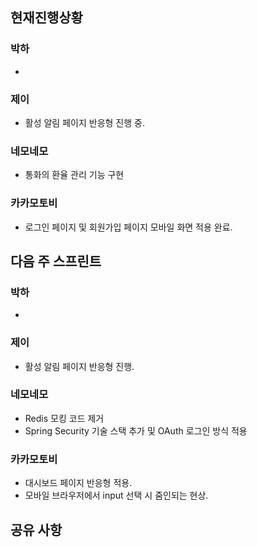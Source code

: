 ## 현재진행상황
### 박하
- 
### 제이
- 활성 알림 페이지 반응형 진행 중.
### 네모네모
- 통화의 환율 관리 기능 구현
### 카카모토비
- 로그인 페이지 및 회원가입 페이지 모바일 화면 적용 완료.

## 다음 주 스프린트
### 박하
- 
### 제이
- 활성 알림 페이지 반응형 진행.
### 네모네모
- Redis 모킹 코드 제거
- Spring Security 기술 스택 추가 및 OAuth 로그인 방식 적용

### 카카모토비
- 대시보드 페이지 반응형 적용.
- 모바일 브라우저에서 input 선택 시 줌인되는 현상.

## 공유 사항
